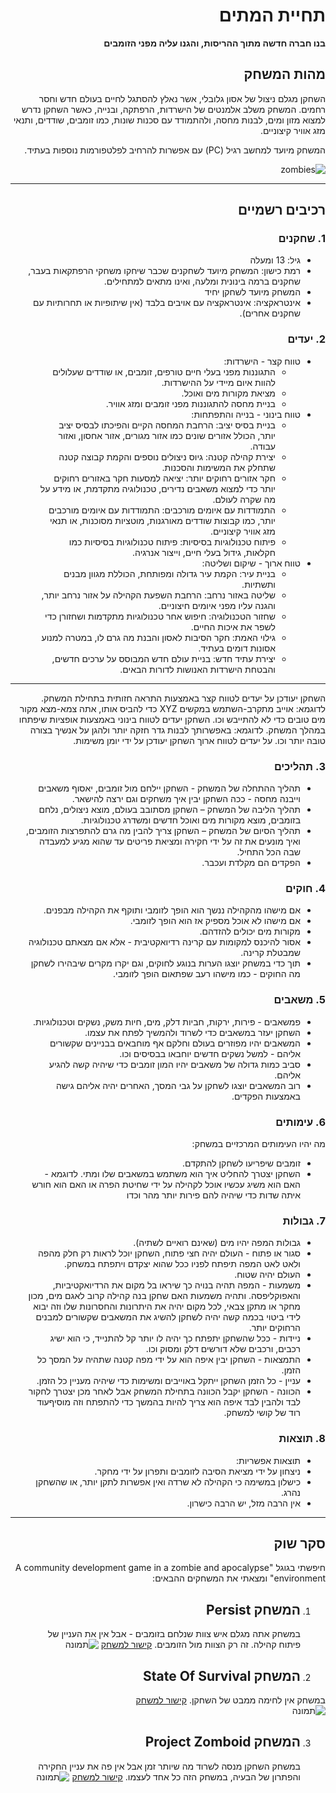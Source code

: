 <div dir='rtl' lang='he'>

# **תחיית המתים**

**בנו חברה חדשה מתוך ההריסות, והגנו עליה מפני הזומבים**

## מהות המשחק
השחקן מגלם ניצול של אסון גלובלי, אשר נאלץ להסתגל לחיים בעולם חדש וחסר רחמים. המשחק משלב אלמנטים של הישרדות, הרפתקה, ובנייה, כאשר השחקן נדרש למצוא מזון ומים, לבנות מחסה, ולהתמודד עם סכנות שונות, כמו זומבים, שודדים, ותנאי מזג אוויר קיצוניים.

המשחק מיועד למחשב רגיל (PC) עם אפשרות להרחיב לפלטפורמות נוספות בעתיד.

![zombies](https://github.com/user-attachments/assets/0d8d79f5-53b9-4e08-9e98-7aae16e7b154)


---


## רכיבים רשמיים


### 1. שחקנים

* גיל: 13 ומעלה
* רמת כישון: המשחק מיועד לשחקנים שכבר שיחקו משחקי הרפתקאות בעבר, שחקנים ברמה בינונית ומלעה, ואינו מתאים למתחילים.
* המשחק מיועד לשחקן יחיד
* אינטראקציה: אינטראקציה עם אויבים בלבד (אין שיתופיות או תחרותיות עם שחקנים אחרים).

### 2. יעדים

* טווח קצר - הישרדות:
  * התגוננות מפני בעלי חיים טורפים, זומבים, או שודדים שעלולים להוות איום מיידי על ההישרדות.
  * מציאת מקורות מים ואוכל.
  * בניית מחסה להתגוננות מפני זומבים ומזג אוויר.
* טווח בינוני - בנייה והתפתחות:
  * בניית בסיס יציב: הרחבת המחסה הקיים והפיכתו לבסיס יציב יותר, הכולל אזורים שונים כמו אזור מגורים, אזור אחסון, ואזור עבודה.
  * יצירת קהילה קטנה: גיוס ניצולים נוספים והקמת קבוצה קטנה שתחלק את המשימות והסכנות.
  * חקר אזורים רחוקים יותר: יציאה למסעות חקר באזורים רחוקים יותר כדי למצוא משאבים נדירים, טכנולוגיה מתקדמת, או מידע על מה שקרה לעולם.
  * התמודדות עם איומים מורכבים: התמודדות עם איומים מורכבים יותר, כמו קבוצות שודדים מאורגנות, מוטציות מסוכנות, או תנאי מזג אוויר קיצוניים.
  * פיתוח טכנולוגיות בסיסיות: פיתוח טכנולוגיות בסיסיות כמו חקלאות, גידול בעלי חיים, וייצור אנרגיה.
* טווח ארוך - שיקום ושליטה:
  * בניית עיר: הקמת עיר גדולה ומפותחת, הכוללת מגוון מבנים ותשתיות.
  * שליטה באזור נרחב: הרחבת השפעת הקהילה על אזור נרחב יותר, והגנה עליו מפני איומים חיצוניים.
  * שחזור הטכנולוגיה: חיפוש אחר טכנולוגיות מתקדמות ושחזורן כדי לשפר את איכות החיים.
  * גילוי האמת: חקר הסיבות לאסון והבנת מה גרם לו, במטרה למנוע אסונות דומים בעתיד.
  * יצירת עתיד חדש: בניית עולם חדש המבוסס על ערכים חדשים, והבטחת הישרדות האנושות לדורות הבאים.
---
השחקן יעודכן על יעדים לטווח קצר באמצעות התראה חזותית בתחילת המשחק. לדוגמא: אוייב מתקרב-השתמש במקשים XYZ כדי להביס אותו, אתה צמא-מצא מקור מים טובים כדי לא להתייבש וכו.
השחקן יעדים לטווח בינוני באמצעות אופציות שיפתחו במהלך המשחק. לדוגמא: באפשרותך לבנות גדר חזקה יותר ולהגן על אנשיך בצורה טובה יותר וכו.
על יעדים לטווח ארוך השחקן יעודכן על ידי יומן משימות.


### 3. תהליכים

* תהליך ההתחלה של המשחק - השחקן יילחם מול זומבים, יאסוף משאבים וייבנה מחסה - ככה השחקן יבין איך משחקים וגם ירצה להישאר.
*	תהליך הליבה של המשחק – השחקן מסתובב בעולם, מוצא ניצולים, נלחם בזומבים, מוצא מקורות מים ואוכל חדשים ומשדרג טכנולוגיות.
*	תהליך הסיום של המשחק – השחקן צריך להבין מה גרם להתפרצות הזומבים, ואיך מונעים את זה על ידי חקירה ומציאת פריטים עד שהוא מגיע למעבדה שבה הכל התחיל.
* הפקדים הם מקלדת ועכבר.

### 4. חוקים

* אם מישהו מהקהילה ננשך הוא הופך לזומבי ותוקף את הקהילה מבפנים.
* אם מישהו לא אוכל מספיק אז הוא הופך לזומבי.
* מקורות מים יכולים להזדהם.
* אסור להיכנס למקומות עם קרינה רדיואקטיבית - אלא אם מצאתם טכנולוגיה שמבטלת קרינה.
* תוך כדי במשחק יוצגו הערות בנוגע לחוקים, וגם יקרו מקרים שיבהירו לשחקן מה החוקים - כמו מישהו רעב שפתאום הופך לזומבי.


### 5. משאבים

* פמשאבים - פירות, ירקות, חביות דלק, מים, חיות משק, נשקים וטכנולוגיות.
* השחקן יעזר במשאבים כדי לשרוד ולהמשיך לפתח את עצמו.
* המשאבים יהיו מפוזרים בעולם וחלקם אף מוחבאים בבניינים שקשורים אליהם - למשל נשקים חדשים יוחבאו בבסיסים וכו.
* סביב כמות גדולה של משאבים יהיו המון זומבים כדי שיהיה קשה להגיע אליהם.
* רוב המשאבים יוצגו לשחקן על גבי המסך, האחרים יהיה אליהם גישה באמצעות הפקדים.

### 6. עימותים

מה יהיו העימותים המרכזיים במשחק:

* זומבים שיפריעו לשחקן להתקדם.
* השחקן יצטרך להחליט איך הוא משתמש במשאבים שלו ומתי. לדוגמא - האם הוא משיג עכשיו אוכל לקהילה על ידי שחיטת הפרה או האם הוא חורש איתה שדות כדי שיהיה להם פירות יותר מהר וכדו 


### 7. גבולות

* גבולות המפה יהיו מים (שאינם רואיים לשתיה).
* סגור או פתוח - העולם יהיה חצי פתוח, השחקן יוכל לראות רק חלק מהפה ולאט לאט המפה תיפתח לפניו ככל שהוא יצקדם ויתפתח במשחק.
* העולם יהיה שטוח. 
* משמעות - המפה תהיה בנויה כך שיראו בל מקום את הרדיואקטיביות, והאפוקליפסה. ותהיה משמעות האם שחקן בנה קהילה קרוב לאגם מים, מכון מחקר או מתקן צבאי, לכל מקום יהיה את היתרונות והחסרונות שלו וזה יבוא לידי ביטוי בכמה קשה יהיה לשחקן להשיג את המשאבים שקשורים למבנים הרחוקים יותר.
* ניידות - ככל שהשחקן יתפתח כך יהיה לו יותר קל להתנייד, כי הוא ישיג רכבים, ורכבים שלא דורשים דלק ומסוק וכו.
* התמצאות - השחקן יבין איפה הוא על ידי מפה קטנה שתהיה על המסך כל הזמן.
* עניין - כל הזמן השחקן ייתקל באוייבים ומשימות כדי שיהיה מעניין כל הזמן.
* הכוונה - השחקן יקבל הכוונה בתחילת המשחק אבל לאחר מכן יצטרך לחקור לבד ולהבין לבד איפה הוא צריך להיות בהמשך כדי להתפתח וזה מוסיףעוד רוד של קושי למשחק.
 
### 8. תוצאות

* תוצאות אפשריות:
* ניצחון על ידי מציאת הסיבה לזומבים ותפרון על ידי מחקר.
* כישלון במשימה כי הקהילה לא שרדה ואין אפשרות לתקן יותר, או שהשחקן נהרג.
* אין הרבה מזל, יש הרבה כישרון.

---

## סקר שוק

חיפשתי בגוגל "A community development game in a zombie and apocalypse environment" ומצאתי את המשחקים ההבאים:
1) המשחק **Persist**
   -----
   במשחק אתה מגלם איש צוות שנלחם בזומבים - אבל אין את העניין של פיתוח קהילה. זה רק הצוות מול הזומבים.
   [קישור למשחק](https://www.persist.online/en/)
   ![תמונה](https://github.com/user-attachments/assets/6839061d-fe9a-4906-8c87-7560914e1ae3)
2)  המשחק **State Of Survival**
    -----
   במשחק אין לחימה ממבט של השחקן.
   [קישור למשחק](https://stateofsurvival.game/en)                  
   ![תמונה](https://github.com/user-attachments/assets/84b40529-aa6f-41d8-a12f-cf429ac0566c)
   
3) המשחק **Project Zomboid**
   -----
   במשחק השחקן מנסה לשרוד מה שיותר זמן אבל אין פה את עניין החקירה והפתרון של הבעיה, במשחק הזה כל אחד לעצמו.
   [קישור למשחק](https://store.steampowered.com/app/108600/Project_Zomboid/)
   ![תמונה](https://github.com/user-attachments/assets/696810b3-c8ce-45ea-bc0c-58f8a98b2d4d)
   
</div>
